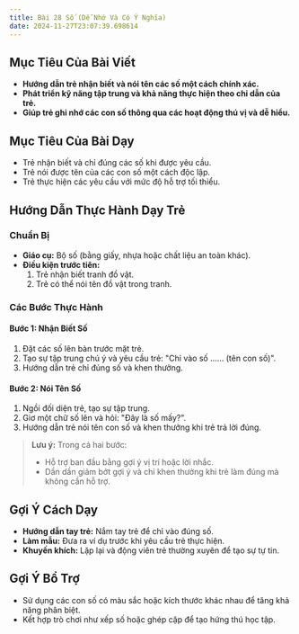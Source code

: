 ```yaml
---
title: Bài 28 Số (Dễ Nhớ Và Có Ý Nghĩa) 
date: 2024-11-27T23:07:39.698614
---
```


## Mục Tiêu Của Bài Viết
- **Hướng dẫn trẻ nhận biết và nói tên các số một cách chính xác.**
- **Phát triển kỹ năng tập trung và khả năng thực hiện theo chỉ dẫn của trẻ.**
- **Giúp trẻ ghi nhớ các con số thông qua các hoạt động thú vị và dễ hiểu.**

## Mục Tiêu Của Bài Dạy
- Trẻ nhận biết và chỉ đúng các số khi được yêu cầu.
- Trẻ nói được tên của các con số một cách độc lập.
- Trẻ thực hiện các yêu cầu với mức độ hỗ trợ tối thiểu.

## Hướng Dẫn Thực Hành Dạy Trẻ

### Chuẩn Bị
- **Giáo cụ:** Bộ số (bằng giấy, nhựa hoặc chất liệu an toàn khác).
- **Điều kiện trước tiên:**  
  1. Trẻ nhận biết tranh đồ vật.  
  2. Trẻ có thể nói tên đồ vật trong tranh.

### Các Bước Thực Hành
#### Bước 1: Nhận Biết Số
1. Đặt các số lên bàn trước mặt trẻ.
2. Tạo sự tập trung chú ý và yêu cầu trẻ: "Chỉ vào số …… (tên con số)".
3. Hướng dẫn trẻ chỉ đúng số và khen thưởng.

#### Bước 2: Nói Tên Số
1. Ngồi đối diện trẻ, tạo sự tập trung.
2. Giơ một chữ số lên và hỏi: "Đây là số mấy?".
3. Hướng dẫn trẻ nói tên con số và khen thưởng khi trẻ trả lời đúng.

> **Lưu ý:** Trong cả hai bước:  
> - Hỗ trợ ban đầu bằng gợi ý vị trí hoặc lời nhắc.  
> - Dần dần giảm bớt gợi ý và chỉ khen thưởng khi trẻ làm đúng mà không cần hỗ trợ.

## Gợi Ý Cách Dạy
- **Hướng dẫn tay trẻ:** Nắm tay trẻ để chỉ vào đúng số.
- **Làm mẫu:** Đưa ra ví dụ trước khi yêu cầu trẻ thực hiện.
- **Khuyến khích:** Lặp lại và động viên trẻ thường xuyên để tạo sự tự tin.

## Gợi Ý Bổ Trợ
- Sử dụng các con số có màu sắc hoặc kích thước khác nhau để tăng khả năng phân biệt.
- Kết hợp trò chơi như xếp số hoặc ghép cặp để tạo hứng thú học tập.
